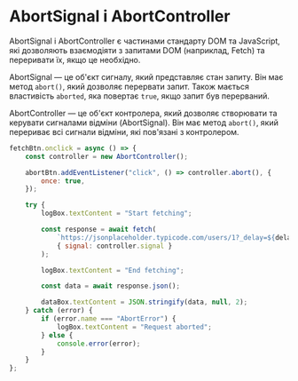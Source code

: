# AbortSignal і AbortController

AbortSignal і AbortController є частинами стандарту DOM та JavaScript, які дозволяють взаємодіяти з запитами DOM (наприклад, Fetch) та переривати їх, якщо це необхідно.

AbortSignal — це об'єкт сигналу, який представляє стан запиту. Він має метод `abort()`, який дозволяє перервати запит. Також мається властивість `aborted`, яка повертає `true`, якщо запит був перерваний.

AbortController — це об'єкт контролера, який дозволяє створювати та керувати сигналами відміни (AbortSignal). Він має метод `abort()`, який перериває всі сигнали відміни, які пов'язані з контролером.

```js
fetchBtn.onclick = async () => {
    const controller = new AbortController();

    abortBtn.addEventListener("click", () => controller.abort(), {
        once: true,
    });

    try {
        logBox.textContent = "Start fetching";

        const response = await fetch(
            `https://jsonplaceholder.typicode.com/users/1?_delay=${delayInput.value}`,
            { signal: controller.signal }
        );

        logBox.textContent = "End fetching";

        const data = await response.json();

        dataBox.textContent = JSON.stringify(data, null, 2);
    } catch (error) {
        if (error.name === "AbortError") {
            logBox.textContent = "Request aborted";
        } else {
            console.error(error);
        }
    }
};
```
